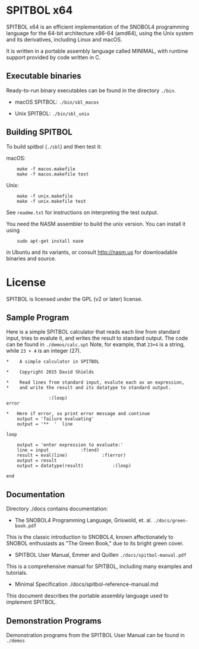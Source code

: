 # SPITBOL x64

SPITBOL x64 is an efficient implementation of the SNOBOL4 programming language for the 64-bit architecture x86-64 (amd64), 
using the Unix system and its derivatives, including Linux and macOS.

It is written in a portable assembly language called MINIMAL, with runtime support provided by code written in C.

## Executable binaries

Ready-to-run binary executables can be found in
the directory `./bin`.

* macOS SPITBOL: `./bin/sbl_macos`	

* Unix SPITBOL: `./bin/sbl_unix`

## Building SPITBOL

To build spitbol (`./sbl`) and then test it:

macOS:

```
	make -f macos.makefile
	make -f macos.makefile test
```

Unix:

```
	make -f unix.makefile 
	make -f unix.makefile test
```

See `readme.txt` for instructions on interpreting the test output.

You need the NASM assembler to build the unix version. You can install it using 
```
	sudo apt-get install nasm
```
in Ubuntu and its variants, or consult http://nasm.us for downloadable binaries and source.

# License

SPITBOL is licensed under the GPL (v2 or later) license.

## Sample Program

Here is a simple SPITBOL calculator that reads each line from standard input, tries to evalute it, and writes the result
to standard output. The code can be found in `./demos/calc.spt` Note, for example, that `23+4` is a string, while 
`23 + 4` is an integer (27).

```
*    A simple calculator in SPITBOL

*    Copyright 2015 David Shields

*    Read lines from standard input, evalute each as an expression,
*    and write the result and its datatype to standard output.

    			:(loop)
error

*   Here if error, so print error message and continue
    output = 'failure evaluating'
    output = '**  '  line 

loop

    output = 'enter expression to evaluate:'
    line = input			:f(end)
    result = eval(line)		        :f(error)
    output = result 
    output = datatype(result)	        :(loop)

end
```

## Documentation

Directory ./docs contains documentation:

* The SNOBOL4 Programming Language, Griswold, et. al.  `./docs/green-book.pdf`	

This is the classic introduction to SNOBOL4, known affectionately to SNOBOL enthusiasts as "The Green Book," due to its bright green
cover.

* SPITBOL User Manual, Emmer and Quillen	`./docs/spitbol-manual.pdf`	

This is a comprehensive manual for SPITBOL, including many examples and tutorials.

* Minimal Specification  ./docs/spitbol-reference-manual.md

This document describes the portable assembly language used to implement SPITBOL. 

## Demonstration Programs

Demonstration programs from the SPITBOL User Manual can be found in `./demos`

